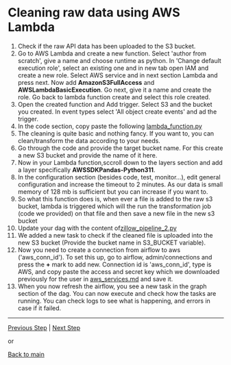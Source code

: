 # Cleaning raw data using AWS Lambda

1. Check if the raw API data has been uploaded to the S3 bucket. 
2. Go to AWS Lambda and create a new function. Select 'author from scratch', give a name and choose runtime as python. In 'Change default execution role', select an existing one and in new tab open IAM and create a new role. Select AWS service and in next section Lambda and press next. Now add **AmazonS3FullAccess** and **AWSLambdaBasicExecution**. Go next, give it a name and create the role. Go back to lambda function create and select this role created.
3. Open the created function and Add trigger. Select S3 and the bucket you created. In event types select 'All object create events' and ad the trigger.  
4. In the code section, copy paste the following [lambda_function.py](https://github.com/rohitanumolu/zillow_rapidapi_aws_pipeline/tree/main/lambda_function.py)
5. The cleaning is quite basic and nothing fancy. If you want to, you can clean/transform  the data according to your needs.
6. Go through the code and provide the target bucket name. For this create a new S3 bucket and provide the name of it here. 
7. Now in your Lambda function,sccroll down to the layers section and add a layer specifically **AWSSDKPandas-Python311**.
8. In the configuration section (besides code, test, monitor...), edit general configuration and increase the timeout to 2 minutes. As our data is small memory of 128 mb is sufficient but you can increase if you want to. 
9. So what this function does is, when ever a file is added to the raw s3 bucket, lambda is triggered which will the run the transformation job (code we provided) on that file and then save a new file in the new s3 bucket
10. Update your dag with the content of[zillow_pipeline_2.py](https://github.com/rohitanumolu/zillow_rapidapi_aws_pipeline/tree/main/archive/zillow_pipeline_2.py)  
11. We added a new task to check if the cleaned file is uploaded into the new S3 bucket (Provide the bucket name in S3_BUCKET variable).  
12. Now you need to create a connection from airflow to aws ('aws_conn_id'). To set this up, go to airflow, admin/connections and press the **+** mark to add new. Connection id is 'aws_conn_id', type is AWS, and copy paste the access and secret key which we downloaded previously for the user in [aws_services.md](aws_services.md) and save it.
13. When you now refresh the airflow, you see a new task in the graph section of the dag. You can now execute and check how the tasks are running. You can check logs to see what is happening, and errors in case if it failed. 


---

[Previous Step](extract_data.md) | [Next Step](redshift_setpu.md)

or

[Back to main](https://github.com/rohitanumolu/zillow_rapidapi_aws_pipeline/tree/main)